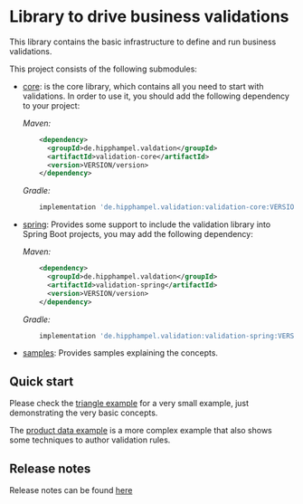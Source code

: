 # Library to drive business validations

This library contains the basic infrastructure to define and run business validations.

This project consists of the following submodules:

- [core](core): is the core library, which contains all you need to start with validations. In order to use it, you
  should add the following dependency to your project:

  _Maven:_
  ```xml
      <dependency>
        <groupId>de.hipphampel.valdation</groupId>
        <artifactId>validation-core</artifactId>
        <version>VERSION/version>
      </dependency>
  ```
  _Gradle:_
  ```groovy
      implementation 'de.hipphampel.validation:validation-core:VERSION'
  ```
- [spring](spring): Provides some support to include the validation library into Spring Boot projects,
  you may add the following dependency:

  _Maven:_
  ```xml
      <dependency>
        <groupId>de.hipphampel.valdation</groupId>
        <artifactId>validation-spring</artifactId>
        <version>VERSION/version>
      </dependency>
  ```
  _Gradle:_
  ```groovy
      implementation 'de.hipphampel.validation:validation-spring:VERSION'
  ```
- [samples](samples): Provides samples explaining the concepts.


## Quick start

Please check the [triangle example](samples/triangle/README.md) for a very small example, just demonstrating the very basic concepts.

The [product data example](samples/productdata/README.md) is a more complex example that also shows some techniques to author validation rules.

## Release notes

Release notes can be found [here](RELEASE_NOTES.md) 